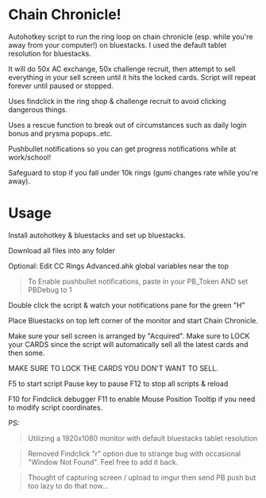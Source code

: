 Chain Chronicle!
========================

Autohotkey script to run the ring loop on chain chronicle (esp. while you're away from your computer!) on bluestacks.  I used the default tablet resolution for bluestacks.

It will do 50x AC exchange, 50x challenge recruit, then attempt to sell everything in your sell screen until it hits the locked cards.  Script will repeat forever until paused or stopped.

Uses findclick in the ring shop & challenge recruit to avoid clicking dangerous things.

Uses a rescue function to break out of circumstances such as daily login bonus and prysma popups..etc.

Pushbullet notifications so you can get progress notifications while at work/school!

Safeguard to stop if you fall under 10k rings (gumi changes rate while you're away).  




Usage
=====

Install autohotkey & bluestacks and set up bluestacks.

Download all files into any folder

Optional: Edit CC Rings Advanced.ahk global variables near the top

> To Enable pushbullet notifications, paste in your PB_Token AND set PBDebug to 1

Double click the script & watch your notifications pane for the green "H"

Place Bluestacks on top left corner of the monitor and start Chain Chronicle.

Make sure your sell screen is arranged by "Acquired".  Make sure to LOCK your CARDS since the script will automatically sell all the latest cards and then some.

MAKE SURE TO LOCK THE CARDS YOU DON'T WANT TO SELL.

F5 to start script
Pause key to pause
F12 to stop all scripts & reload

F10 for Findclick debugger
F11 to enable Mouse Position Tooltip if you need to modify script coordinates.



PS:
> Utilizing a 1920x1080 monitor with default bluestacks tablet resolution

> Removed Findclick "r" option due to strange bug with occasional "Window Not Found".  Feel free to add it back.

> Thought of capturing screen / upload to imgur then send PB push but too lazy to do that now...